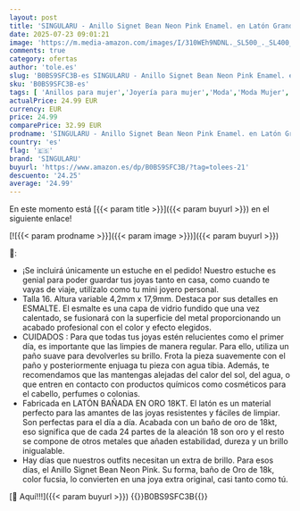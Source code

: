 ```yaml
---
layout: post
title: 'SINGULARU - Anillo Signet Bean Neon Pink Enamel. en Latón Grande con Acabado Baño de Oro de 18 Kt y Fucsia. Talla 16'
date: 2025-07-23 09:01:21
image: 'https://m.media-amazon.com/images/I/310WEh9NDNL._SL500_._SL400_.jpg'
comments: true
category: ofertas
author: 'tole.es'
slug: 'B0BS9SFC3B-es SINGULARU - Anillo Signet Bean Neon Pink Enamel. en Latón...'
sku: 'B0BS9SFC3B-es'
tags: [ 'Anillos para mujer','Joyería para mujer','Moda','Moda Mujer','singularu','🇪🇸', ]
actualPrice: 24.99 EUR
currency: EUR
price: 24.99
comparePrice: 32.99 EUR
prodname: 'SINGULARU - Anillo Signet Bean Neon Pink Enamel. en Latón Grande con Acabado Baño de Oro de 18 Kt y Fucsia. Talla 16'
country: 'es'
flag: '🇪🇸'
brand: 'SINGULARU'
buyurl: 'https://www.amazon.es/dp/B0BS9SFC3B/?tag=tolees-21'
descuento: '24.25'
average: '24.99'
---
```


En este momento está [{{< param title >}}]({{< param buyurl >}}) en el siguiente enlace!

[![{{< param prodname >}}]({{< param image >}})]({{< param buyurl >}})

🔎:

- ¡Se incluirá únicamente un estuche en el pedido! Nuestro estuche es genial para poder guardar tus joyas tanto en casa, como cuando te vayas de viaje, utilízalo como tu mini joyero personal.
- Talla 16. Altura variable 4,2mm x 17,9mm. Destaca por sus detalles en ESMALTE. El esmalte es una capa de vidrio fundido que una vez calentado, se fusionará con la superficie del metal proporcionando un acabado profesional con el color y efecto elegidos.
- CUIDADOS : Para que todas tus joyas estén relucientes como el primer día, es importante que las limpies de manera regular. Para ello, utiliza un paño suave para devolverles su brillo. Frota la pieza suavemente con el paño y posteriormente enjuaga tu pieza con agua tibia. Además, te recomendamos que las mantengas alejadas del calor del sol, del agua, o que entren en contacto con productos químicos como cosméticos para el cabello, perfumes o colonias.
- Fabricada en LATÓN BAÑADA EN ORO 18KT. El latón es un material perfecto para las amantes de las joyas resistentes y fáciles de limpiar. Son perfectas para el día a día. Acabada con un baño de oro de 18kt, eso significa que de cada 24 partes de la aleación 18 son oro y el resto se compone de otros metales que añaden estabilidad, dureza y un brillo inigualable.
- Hay días que nuestros outfits necesitan un extra de brillo. Para esos días, el Anillo Signet Bean Neon Pink. Su forma, baño de Oro de 18k, color fucsia, lo convierten en una joya extra original, casi tanto como tú.

[🛒 Aquí!!!]({{< param buyurl >}})
{{<world>}}B0BS9SFC3B{{</world>}}

